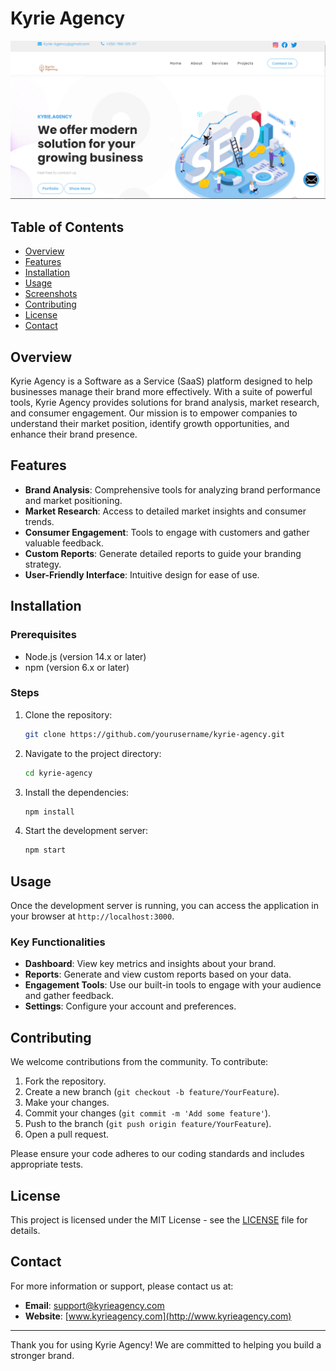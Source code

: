 # Kyrie Agency

![Screenshot](./assets/images/screenshot.PNG)

## Table of Contents

- [Overview](#overview)
- [Features](#features)
- [Installation](#installation)
- [Usage](#usage)
- [Screenshots](#screenshots)
- [Contributing](#contributing)
- [License](#license)
- [Contact](#contact)

## Overview

Kyrie Agency is a Software as a Service (SaaS) platform designed to help businesses manage their brand more effectively. With a suite of powerful tools, Kyrie Agency provides solutions for brand analysis, market research, and consumer engagement. Our mission is to empower companies to understand their market position, identify growth opportunities, and enhance their brand presence.

## Features

- **Brand Analysis**: Comprehensive tools for analyzing brand performance and market positioning.
- **Market Research**: Access to detailed market insights and consumer trends.
- **Consumer Engagement**: Tools to engage with customers and gather valuable feedback.
- **Custom Reports**: Generate detailed reports to guide your branding strategy.
- **User-Friendly Interface**: Intuitive design for ease of use.

## Installation

### Prerequisites

- Node.js (version 14.x or later)
- npm (version 6.x or later)

### Steps

1. Clone the repository:
   ```sh
   git clone https://github.com/yourusername/kyrie-agency.git
   ```
2. Navigate to the project directory:
   ```sh
   cd kyrie-agency
   ```
3. Install the dependencies:
   ```sh
   npm install
   ```
4. Start the development server:
   ```sh
   npm start
   ```

## Usage

Once the development server is running, you can access the application in your browser at `http://localhost:3000`.

### Key Functionalities

- **Dashboard**: View key metrics and insights about your brand.
- **Reports**: Generate and view custom reports based on your data.
- **Engagement Tools**: Use our built-in tools to engage with your audience and gather feedback.
- **Settings**: Configure your account and preferences.

## Contributing

We welcome contributions from the community. To contribute:

1. Fork the repository.
2. Create a new branch (`git checkout -b feature/YourFeature`).
3. Make your changes.
4. Commit your changes (`git commit -m 'Add some feature'`).
5. Push to the branch (`git push origin feature/YourFeature`).
6. Open a pull request.

Please ensure your code adheres to our coding standards and includes appropriate tests.

## License

This project is licensed under the MIT License - see the [LICENSE](LICENSE) file for details.

## Contact

For more information or support, please contact us at:

- **Email**: support@kyrieagency.com
- **Website**: [www.kyrieagency.com](http://www.kyrieagency.com)

---

Thank you for using Kyrie Agency! We are committed to helping you build a stronger brand.